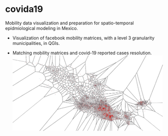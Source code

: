 # covida19
Mobility data visualization and preparation for spatio-temporal epidmiological modeling in Mexico.

- Visualization of facebook mobility matrices, with a level 3 granularity municipalities, in QGIs.

- Matching mobility matrices and covid-19 reported cases resolution. 
![demo](images/municipalitiesInsideVoronoi.png)
